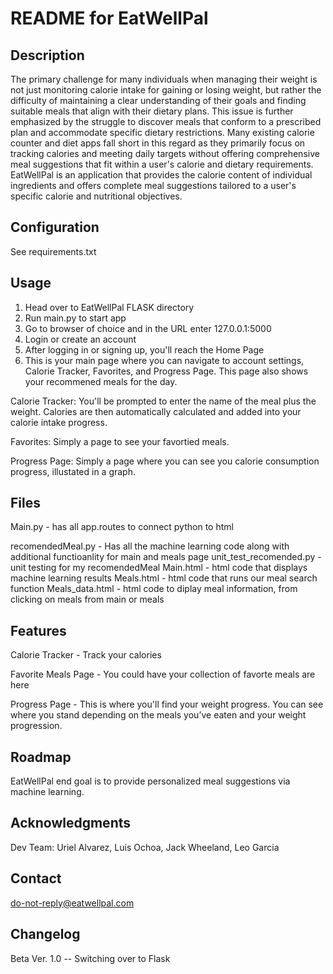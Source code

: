 # README for EatWellPal

## Description
The primary challenge for many individuals when managing their weight is not just monitoring calorie intake for gaining or losing weight, but rather the difficulty of maintaining a clear understanding of their goals and finding suitable meals that align with their dietary plans. This issue is further emphasized by the struggle to discover meals that conform to a prescribed plan and accommodate specific dietary restrictions. Many existing calorie counter and diet apps fall short in this regard as they primarily focus on tracking calories and meeting daily targets without offering comprehensive meal suggestions that fit within a user's calorie and dietary requirements. EatWellPal is an application that provides the calorie content of individual ingredients and offers complete meal suggestions tailored to a user's specific calorie and nutritional objectives.

## Configuration
See requirements.txt

## Usage
1) Head over to EatWellPal FLASK directory
2) Run main.py to start app
3) Go to browser of choice and in the URL enter 127.0.0.1:5000
4) Login or create an account
5) After logging in or signing up, you'll reach the Home Page
6) This is your main page where you can navigate to account settings, Calorie Tracker, Favorites, and Progress Page. This page also shows your recommened meals for the day.

Calorie Tracker: You'll be prompted to enter the name of the meal plus the weight. Calories are then automatically calculated and added into your calorie intake progress.

Favorites: Simply a page to see your favortied meals.

Progress Page: Simply a page where you can see you calorie consumption progress, illustated in a graph.

## Files
Main.py - has all app.routes to connect python to html

recomendedMeal.py - Has all the machine learning code along with additional functioanlity for main and meals page
unit_test_recomended.py - unit testing for my recomendedMeal
Main.html - html code that displays machine learning results
Meals.html - html code that runs our meal search function
Meals_data.html - html code to diplay meal information, from clicking on meals from main or meals

## Features
Calorie Tracker - Track your calories

Favorite Meals Page - You could have your collection of favorte meals are here

Progress Page - This is where you'll find your weight progress. You can see where you stand depending on the meals you’ve eaten and your weight progression.

## Roadmap
EatWellPal end goal is to provide personalized meal suggestions via machine learning. 

## Acknowledgments
Dev Team: Uriel Alvarez, Luis Ochoa, Jack Wheeland, Leo Garcia

## Contact
do-not-reply@eatwellpal.com

## Changelog
Beta Ver. 1.0 -- Switching over to Flask
